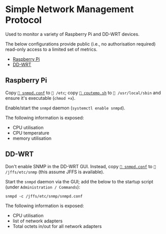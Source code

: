 # Simple Network Management Protocol

Used to monitor a variety of Raspberry Pi and DD-WRT devices.

The below configurations provide public (i.e., no authorisation required)
read-only access to a limited set of metrics.

- [Raspberry Pi](#raspberry-pi)
- [DD-WRT](#dd-wrt)

## Raspberry Pi

Copy [`📄 snmpd.conf`](./rpi/snmpd.conf) to `📂 /etc`; copy
[`📄 cputemp.sh`](./rpi/cputemp.sh) to `📂 /usr/local/sbin` and ensure it's
executable (`chmod +x`).

Enable/start the `snmpd` daemon (`systemctl enable snmpd`).

The following information is exposed:

- CPU utilisation
- CPU temperature
- memory utilisation

## DD-WRT

Don't enable SNMP in the DD-WRT GUI. Instead, copy
[`📄 snmpd.conf`](./dd-wrt/snmpd.conf) to `📂 /jffs/etc/snmp` (this assume JFFS
is available).

Start the `snmpd` daemon via the GUI; add the below to the startup script (under
`Administration / Commands`):

```shell
snmpd -c /jffs/etc/snmp/snmpd.conf
```

The following information is exposed:

- CPU utilisation
- list of network adapters
- Total octets in/out for all network adapters
